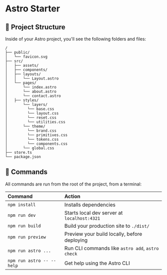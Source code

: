 # Astro Starter

## 🚀 Project Structure

Inside of your Astro project, you'll see the following folders and files:

```text
/
├── public/
│   └── favicon.svg
├── src/
│   ├── assets/
│   ├── components/
│   ├── layouts/
│   │   └── Layout.astro
│   └── pages/
│       └── index.astro
│       └── about.astro
│       └── contact.astro
│   ├── styles/
│       └── layers/
│         └── base.css
│         └── layout.css
│         └── reset.css
│         └── utilities.css
│       └── theme/
│         └── brand.css
│         └── primitives.css
│         └── tokens.css
│         └── components.css
│       └── global.css
├── store.ts
└── package.json
```

## 🧞 Commands

All commands are run from the root of the project, from a terminal:

| Command                   | Action                                           |
| :------------------------ | :----------------------------------------------- |
| `npm install`             | Installs dependencies                            |
| `npm run dev`             | Starts local dev server at `localhost:4321`      |
| `npm run build`           | Build your production site to `./dist/`          |
| `npm run preview`         | Preview your build locally, before deploying     |
| `npm run astro ...`       | Run CLI commands like `astro add`, `astro check` |
| `npm run astro -- --help` | Get help using the Astro CLI                     |
